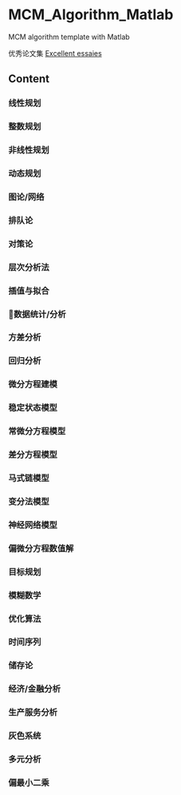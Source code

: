 # MCM_Algorithm_Matlab


MCM algorithm template with Matlab

优秀论文集
[Excellent essaies]()
## Content

### 线性规划
### 整数规划
### 非线性规划
### 动态规划
### 图论/网络
### 排队论
### 对策论
### 层次分析法
### 插值与拟合
### 数据统计/分析
### 方差分析
### 回归分析
### 微分方程建模
### 稳定状态模型
### 常微分方程模型
### 差分方程模型
### 马式链模型
### 变分法模型
### 神经网络模型
### 偏微分方程数值解
### 目标规划
### 模糊数学
### 优化算法
### 时间序列
### 储存论
### 经济/金融分析
### 生产服务分析
### 灰色系统
### 多元分析
### 偏最小二乘



